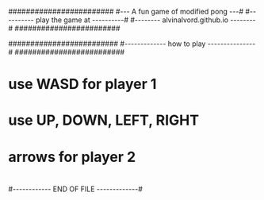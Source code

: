 ########################
#---    A fun game of modified pong    ---#
#----------    play the game at    ----------#
#--------    alvinalvord.github.io    --------#
########################

#########################
#-------------    how to play    ---------------#
#########################
#                                                                  #
# use WASD for player 1                            #
# use UP, DOWN, LEFT, RIGHT                 #
#    arrows for player 2                               #
#                                                                  #
#------------    END OF FILE    -------------#